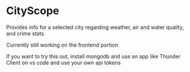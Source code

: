 # CityScope
 Provides info for a selected city regarding weather, air and water quality, and crime stats 

 Currently still working on the frontend portion 

 If you want to try this out, install mongodb and use an app like Thunder Client on vs code and use your own api tokens
